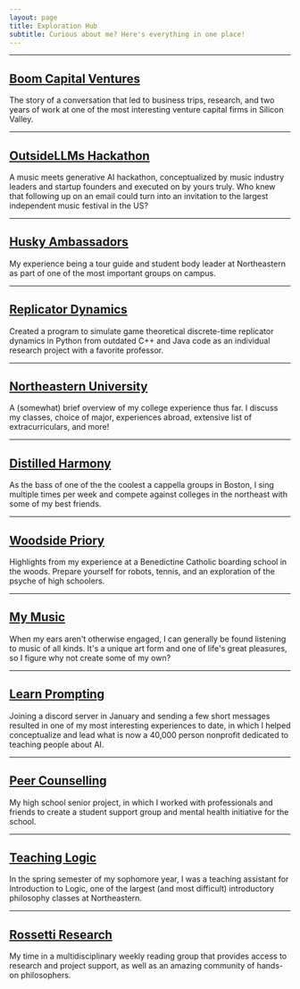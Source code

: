 ```yaml
---
layout: page
title: Exploration Hub
subtitle: Curious about me? Here's everything in one place!
---
```


***

<div style="text-align: left;">
    <p>
      <a href="/pages/boom"><h2>Boom Capital Ventures</h2></a>
        The story of a conversation that led to business trips, research, and two years of work at one of the most interesting venture capital firms in Silicon Valley. 
    </p>
  </div>

***

<div style="text-align: left;">
    <p>
      <a href="/pages/ollms"><h2>OutsideLLMs Hackathon</h2></a>
        A music meets generative AI hackathon, conceptualized by music industry leaders and startup founders and executed on by yours truly. Who knew that following up on an email could turn into an invitation to the largest independent music festival in the US?
    </p>
  </div>

***

<div style="text-align: left;">
    <p>
      <a href="/pages/ambassadors"><h2>Husky Ambassadors</h2></a>
        My experience being a tour guide and student body leader at Northeastern as part of one of the most important groups on campus. 
    </p>
  </div>

***

<div style="text-align: left;">
    <p>
      <a href="/pages/dtrd"><h2>Replicator Dynamics</h2></a>
      Created a program to simulate game theoretical discrete-time replicator dynamics in Python from outdated C++ and Java code as an individual research project with a favorite professor. 
    </p>
  </div>

***

<div style="text-align: left;">
    <p>
      <a href="/pages/neu"><h2>Northeastern University</h2></a>
      A (somewhat) brief overview of my college experience thus far. I discuss my classes, choice of major, experiences abroad, extensive list of extracurriculars, and more!
    </p>
  </div>

***

<div style="text-align: left;">
  <p>
    <a href="/pages/dh"><h2>Distilled Harmony</h2></a>
    As the bass of one of the the coolest a cappella groups in Boston, I sing multiple times per week and compete against colleges in the northeast with some of my best friends. 
  </p>
</div>

***

<div style="text-align: left;">
    <p>
      <a href="/pages/wps"><h2>Woodside Priory</h2></a>
      Highlights from my experience at a Benedictine Catholic boarding school in the woods. Prepare yourself for robots, tennis, and an exploration of the psyche of high schoolers. 
    </p>
  </div>

***

<div style="text-align: left;">
    <p>
      <a href="/pages/writingmusic"><h2>My Music</h2></a>
      When my ears aren't otherwise engaged, I can generally be found listening to music of all kinds. It's a unique art form and one of life's great pleasures, so I figure why not create some of my own?
    </p>
  </div>

  ***

  <div style="text-align: left;">
    <p>
      <a href="/pages/lp"><h2>Learn Prompting</h2></a>
      Joining a discord server in January and sending a few short messages resulted in one of my most interesting experiences to date, in which I helped conceptualize and lead what is now a 40,000 person nonprofit dedicated to teaching people about AI. 
    </p>
  </div>

***

  <div style="text-align: left;">
    <p>
      <a href="/pages/peercounsel"><h2>Peer Counselling</h2></a>
      My high school senior project, in which I worked with professionals and friends to create a student support group and mental health initiative for the school. 
    </p>
  </div>

***

  <div style="text-align: left;">
    <p>
      <a href="/pages/ta"><h2>Teaching Logic</h2></a>
      In the spring semester of my sophomore year, I was a teaching assistant for Introduction to Logic, one of the largest (and most difficult) introductory philosophy classes at Northeastern. 
    </p>
  </div>

***

  <div style="text-align: left;">
    <p>
      <a href="/pages/rossetti"><h2>Rossetti Research</h2></a>
      My time in a multidisciplinary weekly reading group that provides access to research and project support, as well as an amazing community of hands-on philosophers. 
    </p>
  </div>

<!--  
***

<div style="text-align: left;">
  <p>
    <a href="/pages/travel"><h2>My Travels</h2></a>
    I love to explore new places, and records of some of my more recent adventures are held here!
  </p>
</div>
-->